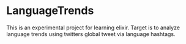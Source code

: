 # LanguageTrends

This is an experimental project for learning elixir. Target is to analyze language trends using twitters global tweet via language hashtags.

